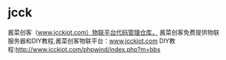 # jcck
酱菜创客（www.jcckiot.com）物联平台代码管理仓库，
酱菜创客免费提供物联服务器和DIY教程,酱菜创客物联平台：www.jcckiot.com
DIY教程:http://www.jcckiot.com/phpwind/index.php?m=bbs
